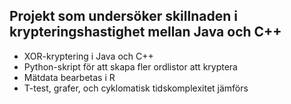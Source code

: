 ## Projekt som undersöker skillnaden i krypteringshastighet mellan Java och C++

- XOR-kryptering i Java och C++
- Python-skript för att skapa fler ordlistor att kryptera
- Mätdata bearbetas i R
- T-test, grafer, och cyklomatisk tidskomplexitet jämförs
